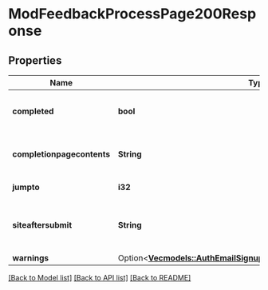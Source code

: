 # ModFeedbackProcessPage200Response

## Properties

Name | Type | Description | Notes
------------ | ------------- | ------------- | -------------
**completed** | **bool** | If the user completed the feedback. | [default to null]
**completionpagecontents** | **String** | The completion page contents. | [default to null]
**jumpto** | **i32** | The page to jump to. | [default to null]
**siteaftersubmit** | **String** | The link (could be relative) to show after submit. | [default to null]
**warnings** | Option<[**Vec<models::AuthEmailSignupUser200ResponseWarningsInner>**](auth_email_signup_user_200_response_warnings_inner.md)> |  | [optional]

[[Back to Model list]](../README.md#documentation-for-models) [[Back to API list]](../README.md#documentation-for-api-endpoints) [[Back to README]](../README.md)


